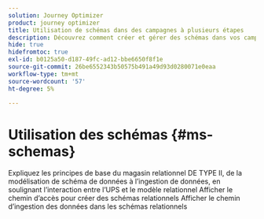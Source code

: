 ```yaml
---
solution: Journey Optimizer
product: journey optimizer
title: Utilisation de schémas dans des campagnes à plusieurs étapes
description: Découvrez comment créer et gérer des schémas dans vos campagnes à plusieurs étapes
hide: true
hidefromtoc: true
exl-id: b0125a50-d187-49fc-ad12-bbe6650f8f1e
source-git-commit: 26be6552343b50575b491a49d93d0280071e0eaa
workflow-type: tm+mt
source-wordcount: '57'
ht-degree: 5%

---
```


# Utilisation des schémas {#ms-schemas}

Expliquez les principes de base du magasin relationnel DE TYPE II, de la modélisation de schéma de données à l’ingestion de données, en soulignant l’interaction entre l’UPS et le modèle relationnel
Afficher le chemin d’accès pour créer des schémas relationnels
Afficher le chemin d’ingestion des données dans les schémas relationnels
